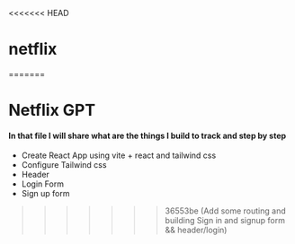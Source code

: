 <<<<<<< HEAD
# netflix
=======
# Netflix GPT

#### In that file I will share what are the things I build to track and step by step 
- Create React App using vite + react and tailwind css
- Configure Tailwind css
- Header
- Login Form
- Sign up form
>>>>>>> 36553be (Add some routing and building Sign in and signup form && header/login)





